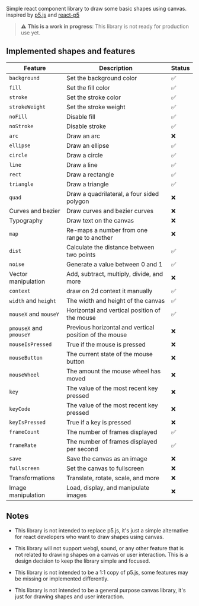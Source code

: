 Simple react component library to draw some basic shapes using canvas. inspired by [p5.js](https://p5js.org/) and [react-p5](https://www.npmjs.com/package/react-p5)

> :warning: **This is a work in progress**: This library is not ready for production use yet.

## Implemented shapes and features

| Feature                 | Description                                            | Status |
| ----------------------- | ------------------------------------------------------ | ------ |
| `background`            | Set the background color                               | ✅     |
| `fill`                  | Set the fill color                                     | ✅     |
| `stroke`                | Set the stroke color                                   | ✅     |
| `strokeWeight`          | Set the stroke weight                                  | ✅     |
| `noFill`                | Disable fill                                           | ✅     |
| `noStroke`              | Disable stroke                                         | ✅     |
| `arc`                   | Draw an arc                                            | ❌     |
| `ellipse`               | Draw an ellipse                                        | ✅     |
| `circle`                | Draw a circle                                          | ✅     |
| `line`                  | Draw a line                                            | ✅     |
| `rect`                  | Draw a rectangle                                       | ✅     |
| `triangle`              | Draw a triangle                                        | ✅     |
| `quad`                  | Draw a quadrilateral, a four sided polygon             | ❌     |
| Curves and bezier       | Draw curves and bezier curves                          | ❌     |
| Typography              | Draw text on the canvas                                | ❌     |
| `map`                   | Re-maps a number from one range to another             | ❌     |
| `dist`                  | Calculate the distance between two points              | ✅     |
| `noise`                 | Generate a value between 0 and 1                       | ✅     |
| Vector manipulation     | Add, subtract, multiply, divide, and more              | ❌     |
| `context`               | draw on 2d context it manually                         | ✅     |
| `width` and `height`    | The width and height of the canvas                     | ✅     |
| `mouseX` and `mouseY`   | Horizontal and vertical position of the mouse          | ✅     |
| `pmouseX` and `pmouseY` | Previous horizontal and vertical position of the mouse | ❌     |
| `mouseIsPressed`        | True if the mouse is pressed                           | ❌     |
| `mouseButton`           | The current state of the mouse button                  | ❌     |
| `mouseWheel`            | The amount the mouse wheel has moved                   | ❌     |
| `key`                   | The value of the most recent key pressed               | ❌     |
| `keyCode`               | The value of the most recent key pressed               | ❌     |
| `keyIsPressed`          | True if a key is pressed                               | ❌     |
| `frameCount`            | The number of frames displayed                         | ✅     |
| `frameRate`             | The number of frames displayed per second              | ✅     |
| `save`                  | Save the canvas as an image                            | ❌     |
| `fullscreen`            | Set the canvas to fullscreen                           | ❌     |
| Transformations         | Translate, rotate, scale, and more                     | ❌     |
| Image manipulation      | Load, display, and manipulate images                   | ❌     |

## Notes

- This library is not intended to replace p5.js, it's just a simple alternative for react developers who want to draw shapes using canvas.

- This library will not support webgl, sound, or any other feature that is not related to drawing shapes on a canvas or user interaction. This is a design decision to keep the library simple and focused.

- This library is not intended to be a 1:1 copy of p5.js, some features may be missing or implemented differently.

- This library is not intended to be a general purpose canvas library, it's just for drawing shapes and user interaction.
